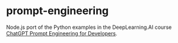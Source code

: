 # prompt-engineering
Node.js port of the Python examples in the DeepLearning.AI course [ChatGPT Prompt Engineering for Developers](https://learn.deeplearning.ai/chatgpt-prompt-eng).
